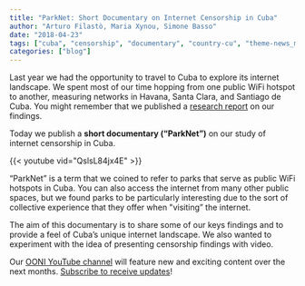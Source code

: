 ```yaml
---
title: "ParkNet: Short Documentary on Internet Censorship in Cuba"
author: "Arturo Filastò, Maria Xynou, Simone Basso"
date: "2018-04-23"
tags: ["cuba", "censorship", "documentary", "country-cu", "theme-news_media"]
categories: ["blog"]
---
```


Last year we had the opportunity to travel to Cuba to explore its internet
landscape. We spent most of our time hopping from one public WiFi hotspot to
another, measuring networks in Havana, Santa Clara, and Santiago de Cuba. You
might remember that we published a [research report](https://ooni.org/post/cuba-internet-censorship-2017/) on our findings.

Today we publish a **short documentary (“ParkNet”)** on our study of internet
censorship in Cuba.

{{< youtube vid="QslsL84jx4E" >}}

“ParkNet” is a term that we coined to refer to parks that serve as public WiFi
hotspots in Cuba. You can also access the internet from many other public
spaces, but we found parks to be particularly interesting due to the sort of
collective experience that they offer when "visiting” the internet.

The aim of this documentary is to share some of our keys findings and to provide
a feel of Cuba’s unique internet landscape. We also wanted to experiment with
the idea of presenting censorship findings with video.

Our [OONI YouTube channel](https://www.youtube.com/channel/UCQhDgj9wBf4_w5bWFvLlq-w) will feature new and exciting content over the next months. [Subscribe to receive updates](https://www.youtube.com/channel/UCQhDgj9wBf4_w5bWFvLlq-w?sub_confirmation=1)!
